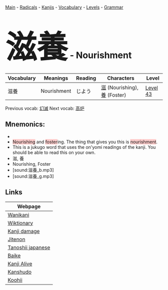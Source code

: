 <style> bigfont {font-size: 100px}</style>
[Main](../README.md) -
[Radicals](../radicals.md) -
[Kanjis](../kanjis.md) -
[Vocabulary](../vocabulary.md) -
[Levels](../levels.md) -
[Grammar](../grammar.md)
# <bigfont> 滋養</bigfont> - Nourishment 

| Vocabulary | Meanings | Reading | Characters | Level |
| --- | --- | --- | --- | --- |
| 滋養 | Nourishment | じよう |  [滋](../kanjis/滋.md) (Nourishing), [養](../kanjis/養.md) (Foster) | [Level 43](../levels/wk_level43.md) |

Previous vocab: [幻滅](幻滅.md) Next vocab: [高炉](高炉.md) 

## Mnemonics:

* 
* <span style="background-color:#ffcccb"> Nourishing</span> and <span style="background-color:#ffcccb"> foster</span>ing. The thing that gives you this is <span style="background-color:#ffcccb"> nourishment</span>.
* This is a jukugo word that uses the on'yomi readings of the kanji. You should be able to read this on your own.
* 滋, 養
* Nourishing, Foster
* [sound:滋養_b.mp3]
* [sound:滋養_g.mp3]


## Links 

| Webpage |
| --- |
| [Wanikani          ](https://www.wanikani.com/kanji/滋養) |
| [Wiktionary        ](https://en.wiktionary.org/wiki/滋養) |
| [Kanji damage      ](http://www.kanjidamage.com/kanji/search?utf8=✓&q=滋養) |
| [Jitenon           ](https://jitenon.com/kanji/滋養) |
| [Tanoshii japanese ](https://www.tanoshiijapanese.com/dictionary/kanji.cfm?k=滋養) |
| [Baike             ](https://baike.baidu.com/item/滋養) |
| [Kanji Alive       ](https://app.kanjialive.com/滋養) |
| [Kanshudo          ](https://www.kanshudo.com/searchmn?q=滋養) |
| [Koohii            ](https://kanji.koohii.com/study/kanji/滋養) |
